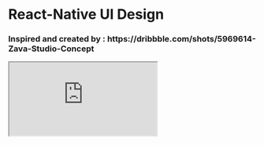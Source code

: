 <h1> React-Native UI Design </h1> 


<h3>
Inspired and created by :  https://dribbble.com/shots/5969614-Zava-Studio-Concept
</h3> 




<iframe src="https://gfycat.com/FantasticTautGrouper"></iframe>

